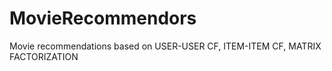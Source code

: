 # MovieRecommendors
Movie recommendations based on USER-USER CF, ITEM-ITEM CF, MATRIX FACTORIZATION
